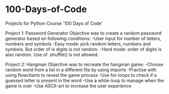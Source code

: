 # 100-Days-of-Code
Projects for Python Course '100 Days of Code'

Project 1: Password Generator
Objective was to create a random password generator based on following conditions:
-User input for number of letters, numbers and symbols
-Easy mode: pick random letters, numbers and symbols. But order of is digits is not random.
-Hard mode: order of digits is also random. Use of .shuffle() is not allowed.

Project 2: Hangman
Objective was to recreate the hangman game:
-Choose random word from a list in a different file by using imports
-Practise with using flowcharts to reveal the game process
-Use for-loops to check if a guessed letter is present in the word
-Use a while-loop to manage when the game is over
-Use ASCII-art to increase the user experience


